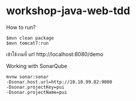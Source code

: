 # workshop-java-web-tdd 

How to run?

```
$mvn clean package
$mvn tomcat7:run
```

เข้าใช้งานที่ url http://localhost:8080/demo

Working with SonarQube
```
mvnw sonar:sonar 
-Dsonar.host.url=http://10.10.99.82:9000 
-Dsonar.projectKey=pui 
-Dsonar.projectName=pui
```




